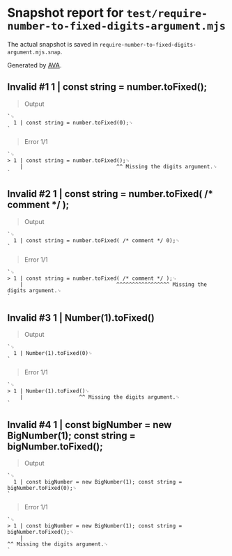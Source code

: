 # Snapshot report for `test/require-number-to-fixed-digits-argument.mjs`

The actual snapshot is saved in `require-number-to-fixed-digits-argument.mjs.snap`.

Generated by [AVA](https://avajs.dev).

## Invalid #1 1 | const string = number.toFixed();

> Output

    `␊
      1 | const string = number.toFixed(0);␊
    `

> Error 1/1

    `␊
    > 1 | const string = number.toFixed();␊
        |                              ^^ Missing the digits argument.␊
    `

## Invalid #2 1 | const string = number.toFixed( /* comment */ );

> Output

    `␊
      1 | const string = number.toFixed( /* comment */ 0);␊
    `

> Error 1/1

    `␊
    > 1 | const string = number.toFixed( /* comment */ );␊
        |                              ^^^^^^^^^^^^^^^^^ Missing the digits argument.␊
    `

## Invalid #3 1 | Number(1).toFixed()

> Output

    `␊
      1 | Number(1).toFixed(0)␊
    `

> Error 1/1

    `␊
    > 1 | Number(1).toFixed()␊
        |                  ^^ Missing the digits argument.␊
    `

## Invalid #4 1 | const bigNumber = new BigNumber(1); const string = bigNumber.toFixed();

> Output

    `␊
      1 | const bigNumber = new BigNumber(1); const string = bigNumber.toFixed(0);␊
    `

> Error 1/1

    `␊
    > 1 | const bigNumber = new BigNumber(1); const string = bigNumber.toFixed();␊
        |                                                                     ^^ Missing the digits argument.␊
    `
